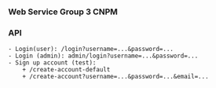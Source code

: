 ### Web Service Group 3 CNPM

### API
    - Login(user): /login?username=...&password=...
    - Login (admin): admin/login?username=...&password=...
    - Sign up account (test):
        + /create-account-default
        + /create-account?username=...&password=...&email=...